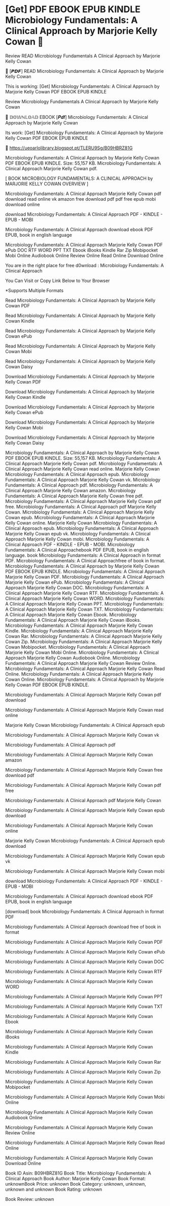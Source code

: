# [Get] PDF EBOOK EPUB KINDLE Microbiology Fundamentals: A Clinical Approach by  Marjorie Kelly Cowan 📁
Review READ Microbiology Fundamentals A Clinical Approach by Marjorie Kelly Cowan

📂 [𝙋𝘿𝙁] READ Microbiology Fundamentals: A Clinical Approach by Marjorie Kelly Cowan

This is working: [Get] Microbiology Fundamentals: A Clinical Approach by Marjorie Kelly Cowan PDF EBOOK EPUB KINDLE


Review Microbiology Fundamentals A Clinical Approach by Marjorie Kelly Cowan

📁 𝔻𝕆𝕎ℕ𝕃𝕆𝔸𝔻 EBOOK [𝑷𝒅𝒇] Microbiology Fundamentals: A Clinical Approach by Marjorie Kelly Cowan

Its work: [Get] Microbiology Fundamentals: A Clinical Approach by Marjorie Kelly Cowan PDF EBOOK EPUB KINDLE



🎁 https://ueoarlolibrary.blogspot.pt/TLERU9Sg/B09HBRZ81G



Microbiology Fundamentals: A Clinical Approach by Marjorie Kelly Cowan PDF EBOOK EPUB KINDLE. Size: 55,157 KB. Microbiology Fundamentals: A Clinical Approach Marjorie Kelly Cowan pdf.

[ BOOK MICROBIOLOGY FUNDAMENTALS: A CLINICAL APPROACH by MARJORIE KELLY COWAN OVERVIEW ]

Microbiology Fundamentals: A Clinical Approach Marjorie Kelly Cowan pdf download read online vk amazon free download pdf pdf free epub mobi download online

download Microbiology Fundamentals: A Clinical Approach PDF - KINDLE - EPUB - MOBI

Microbiology Fundamentals: A Clinical Approach download ebook PDF EPUB, book in english language

Microbiology Fundamentals: A Clinical Approach Marjorie Kelly Cowan PDF ePub DOC RTF WORD PPT TXT Ebook iBooks Kindle Rar Zip Mobipocket Mobi Online Audiobook Online Review Online Read Online Download Online

You are in the right place for free d0wnload : Microbiology Fundamentals: A Clinical Approach

You Can Visit or Copy Link Below to Your Browser

*Supports Multiple Formats

Read Microbiology Fundamentals: A Clinical Approach by Marjorie Kelly Cowan PDF

Read Microbiology Fundamentals: A Clinical Approach by Marjorie Kelly Cowan Kindle

Read Microbiology Fundamentals: A Clinical Approach by Marjorie Kelly Cowan ePub

Read Microbiology Fundamentals: A Clinical Approach by Marjorie Kelly Cowan Mobi

Read Microbiology Fundamentals: A Clinical Approach by Marjorie Kelly Cowan Daisy

Download Microbiology Fundamentals: A Clinical Approach by Marjorie Kelly Cowan PDF

Download Microbiology Fundamentals: A Clinical Approach by Marjorie Kelly Cowan Kindle

Download Microbiology Fundamentals: A Clinical Approach by Marjorie Kelly Cowan ePub

Download Microbiology Fundamentals: A Clinical Approach by Marjorie Kelly Cowan Mobi

Download Microbiology Fundamentals: A Clinical Approach by Marjorie Kelly Cowan Daisy

Microbiology Fundamentals: A Clinical Approach by Marjorie Kelly Cowan PDF EBOOK EPUB KINDLE. Size: 55,157 KB. Microbiology Fundamentals: A Clinical Approach Marjorie Kelly Cowan pdf. Microbiology Fundamentals: A Clinical Approach Marjorie Kelly Cowan read online. Marjorie Kelly Cowan Microbiology Fundamentals: A Clinical Approach epub. Microbiology Fundamentals: A Clinical Approach Marjorie Kelly Cowan vk. Microbiology Fundamentals: A Clinical Approach pdf. Microbiology Fundamentals: A Clinical Approach Marjorie Kelly Cowan amazon. Microbiology Fundamentals: A Clinical Approach Marjorie Kelly Cowan free pdf. Microbiology Fundamentals: A Clinical Approach Marjorie Kelly Cowan pdf free. Microbiology Fundamentals: A Clinical Approach pdf Marjorie Kelly Cowan. Microbiology Fundamentals: A Clinical Approach Marjorie Kelly Cowan epub. Microbiology Fundamentals: A Clinical Approach Marjorie Kelly Cowan online. Marjorie Kelly Cowan Microbiology Fundamentals: A Clinical Approach epub. Microbiology Fundamentals: A Clinical Approach Marjorie Kelly Cowan epub vk. Microbiology Fundamentals: A Clinical Approach Marjorie Kelly Cowan mobi. Microbiology Fundamentals: A Clinical Approach PDF - KINDLE - EPUB - MOBI. Microbiology Fundamentals: A Clinical Approachebook PDF EPUB, book in english language. book Microbiology Fundamentals: A Clinical Approach in format PDF. Microbiology Fundamentals: A Clinical Approachfree of book in format. Microbiology Fundamentals: A Clinical Approach by Marjorie Kelly Cowan PDF EBOOK EPUB KINDLE. Microbiology Fundamentals: A Clinical Approach Marjorie Kelly Cowan PDF. Microbiology Fundamentals: A Clinical Approach Marjorie Kelly Cowan ePub. Microbiology Fundamentals: A Clinical Approach Marjorie Kelly Cowan DOC. Microbiology Fundamentals: A Clinical Approach Marjorie Kelly Cowan RTF. Microbiology Fundamentals: A Clinical Approach Marjorie Kelly Cowan WORD. Microbiology Fundamentals: A Clinical Approach Marjorie Kelly Cowan PPT. Microbiology Fundamentals: A Clinical Approach Marjorie Kelly Cowan TXT. Microbiology Fundamentals: A Clinical Approach Marjorie Kelly Cowan Ebook. Microbiology Fundamentals: A Clinical Approach Marjorie Kelly Cowan iBooks. Microbiology Fundamentals: A Clinical Approach Marjorie Kelly Cowan Kindle. Microbiology Fundamentals: A Clinical Approach Marjorie Kelly Cowan Rar. Microbiology Fundamentals: A Clinical Approach Marjorie Kelly Cowan Zip. Microbiology Fundamentals: A Clinical Approach Marjorie Kelly Cowan Mobipocket. Microbiology Fundamentals: A Clinical Approach Marjorie Kelly Cowan Mobi Online. Microbiology Fundamentals: A Clinical Approach Marjorie Kelly Cowan Audiobook Online. Microbiology Fundamentals: A Clinical Approach Marjorie Kelly Cowan Review Online. Microbiology Fundamentals: A Clinical Approach Marjorie Kelly Cowan Read Online. Microbiology Fundamentals: A Clinical Approach Marjorie Kelly Cowan Online. Microbiology Fundamentals: A Clinical Approach by Marjorie Kelly Cowan PDF EBOOK EPUB KINDLE.

Microbiology Fundamentals: A Clinical Approach Marjorie Kelly Cowan pdf download

Microbiology Fundamentals: A Clinical Approach Marjorie Kelly Cowan read online

Marjorie Kelly Cowan Microbiology Fundamentals: A Clinical Approach epub

Microbiology Fundamentals: A Clinical Approach Marjorie Kelly Cowan vk

Microbiology Fundamentals: A Clinical Approach pdf

Microbiology Fundamentals: A Clinical Approach Marjorie Kelly Cowan amazon

Microbiology Fundamentals: A Clinical Approach Marjorie Kelly Cowan free download pdf

Microbiology Fundamentals: A Clinical Approach Marjorie Kelly Cowan pdf free

Microbiology Fundamentals: A Clinical Approach pdf Marjorie Kelly Cowan

Microbiology Fundamentals: A Clinical Approach Marjorie Kelly Cowan epub download

Microbiology Fundamentals: A Clinical Approach Marjorie Kelly Cowan online

Marjorie Kelly Cowan Microbiology Fundamentals: A Clinical Approach epub download

Microbiology Fundamentals: A Clinical Approach Marjorie Kelly Cowan epub vk

Microbiology Fundamentals: A Clinical Approach Marjorie Kelly Cowan mobi

download Microbiology Fundamentals: A Clinical Approach PDF - KINDLE - EPUB - MOBI

Microbiology Fundamentals: A Clinical Approach download ebook PDF EPUB, book in english language

[download] book Microbiology Fundamentals: A Clinical Approach in format PDF

Microbiology Fundamentals: A Clinical Approach download free of book in format

Microbiology Fundamentals: A Clinical Approach Marjorie Kelly Cowan PDF

Microbiology Fundamentals: A Clinical Approach Marjorie Kelly Cowan ePub

Microbiology Fundamentals: A Clinical Approach Marjorie Kelly Cowan DOC

Microbiology Fundamentals: A Clinical Approach Marjorie Kelly Cowan RTF

Microbiology Fundamentals: A Clinical Approach Marjorie Kelly Cowan WORD

Microbiology Fundamentals: A Clinical Approach Marjorie Kelly Cowan PPT

Microbiology Fundamentals: A Clinical Approach Marjorie Kelly Cowan TXT

Microbiology Fundamentals: A Clinical Approach Marjorie Kelly Cowan Ebook

Microbiology Fundamentals: A Clinical Approach Marjorie Kelly Cowan iBooks

Microbiology Fundamentals: A Clinical Approach Marjorie Kelly Cowan Kindle

Microbiology Fundamentals: A Clinical Approach Marjorie Kelly Cowan Rar

Microbiology Fundamentals: A Clinical Approach Marjorie Kelly Cowan Zip

Microbiology Fundamentals: A Clinical Approach Marjorie Kelly Cowan Mobipocket

Microbiology Fundamentals: A Clinical Approach Marjorie Kelly Cowan Mobi Online

Microbiology Fundamentals: A Clinical Approach Marjorie Kelly Cowan Audiobook Online

Microbiology Fundamentals: A Clinical Approach Marjorie Kelly Cowan Review Online

Microbiology Fundamentals: A Clinical Approach Marjorie Kelly Cowan Read Online

Microbiology Fundamentals: A Clinical Approach Marjorie Kelly Cowan Download Online

Book ID Asin: B09HBRZ81G
Book Title: Microbiology Fundamentals: A Clinical Approach
Book Author: Marjorie Kelly Cowan
Book Format: unknownBook Price: unknown
Book Category: unknown, unknown, unknown and unknown
Book Rating: unknown

Book Review: unknown
